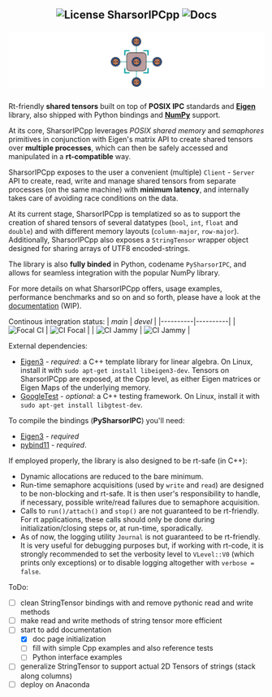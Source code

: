 <h2 align="center" style="text-decoration: none;"> <img src="https://img.shields.io/badge/License-GPLv2-purple.svg" alt="License"> SharsorIPCpp <img src="https://img.shields.io/badge/Docs-WIP-yellow" alt="Docs">

![icon.svg](docs/sphinx/source/_static/icon.svg)

</center></h2>

<!-- ![GitHub-Mark-Light](docs/icon-light.svg#gh-dark-mode-only)![GitHub-Mark-Dark](docs/icon-dark.svg#gh-light-mode-only) -->
Rt-friendly **shared tensors** built on top of **POSIX IPC** standards and [**Eigen**](https://eigen.tuxfamily.org/index.php?title=Main_Page) library, also shipped with Python bindings and [**NumPy**](https://numpy.org/) support.

At its core, SharsorIPCpp leverages *POSIX* *shared memory* and *semaphores* primitives in conjunction with Eigen's matrix API to create shared tensors over **multiple processes**, which can then be safely accessed and manipulated in a **rt-compatible** way. 

SharsorIPCpp exposes to the user a convenient (multiple) `Client` - `Server` API to create, read, write and manage shared tensors from separate processes (on the same machine) with **minimum latency**, and internally takes care of avoiding race conditions on the data.

At its current stage, SharsorIPCpp is templatized so as to support the creation of shared tensors of several datatypes (`bool`, `int`, `float` and `double`) and with different memory layouts (`column-major`, `row-major`). Additionally, SharsorIPCpp also exposes a `StringTensor` wrapper object designed for sharing arrays of UTF8 encoded-strings.

The library is also **fully binded** in Python, codename `PySharsorIPC`, and allows for seamless integration with the popular NumPy library.

For more details on what SharsorIPCpp offers, usage examples, performance benchmarks and so on and so forth, please have a look at the [documentation](https://andrepatri.github.io/SharsorIPCpp/v0.1.0/index.html) (WIP).

Continous integration status:
| *main* | *devel* |
|----------|----------|
| <img src="https://github.com/AndrePatri/SharsorIPCpp/actions/workflows/focal_CI_build_main.yml/badge.svg" alt="Focal CI">  | <img src="https://github.com/AndrePatri/SharsorIPCpp/actions/workflows/focal_CI_build_devel.yml/badge.svg" alt="CI Focal">  | 
| <img src="https://github.com/AndrePatri/SharsorIPCpp/actions/workflows/jammy_CI_build_main.yml/badge.svg" alt="CI Jammy">  | <img src="https://github.com/AndrePatri/SharsorIPCpp/actions/workflows/jammy_CI_build_devel.yml/badge.svg" alt="CI Jammy">  |

External dependencies: 
- [Eigen3](https://eigen.tuxfamily.org/index.php?title=Main_Page) - *required*: a C++ template library for linear algebra. On Linux, install it with ```sudo apt-get install libeigen3-dev```. Tensors on SharsorIPCpp are exposed, at the Cpp level, as either Eigen matrices or Eigen Maps of the underlying memory.
- [GoogleTest](https://github.com/google/googletest) - *optional*: a C++ testing framework. On Linux, install it with ```sudo apt-get install libgtest-dev```.
<!-- - **Real-time library** (rt) - *required*: ```sudo apt-get install librt-dev```
- **pthread** - *required*: the POSIX Threads library. On Linux, install it with ```sudo apt-get install libpthread-stubs0-dev``` -->

To compile the bindings (**PySharsorIPC**) you'll need: 
- [Eigen3](https://eigen.tuxfamily.org/index.php?title=Main_Page) - *required*
- [pybind11](https://github.com/pybind/pybind11) - *required*. 

<!-- Run-time dependencies for the bindings:
- **linux-vdso**
- **librt**
- **libstdc++**
- **libgcc**
- **libc**
- **libpthread**
- **libm** -->

If employed properly, the library is also designed to be rt-safe (in C++):
- Dynamic allocations are reduced to the bare minimum.
- Run-time semaphore acquisitions (used by `write` and `read`) are designed to be non-blocking and rt-safe. It is then user's responsibility to handle, if necessary, possible write/read failures due to semaphore acquisition.
- Calls to `run()/attach()` and `stop()` are not guaranteed to be rt-friendly. For rt applications, these calls should only be done during initialization/closing steps or, at run-time, sporadically.
- As of now, the logging utility `Journal` is not guaranteed to be rt-friendly. It is very useful for debugging purposes but, if working with rt-code, it is strongly recommended to set the verbosity level to `VLevel::V0` (which prints only exceptions) or to disable logging altogether with `verbose = false`.

ToDo:
- [ ] clean StringTensor bindings with and remove pythonic read and write methods
- [ ] make read and write methods of string tensor more efficient
- [ ] start to add documentation
  - [x] doc page initialization
  - [ ] fill with simple Cpp examples and also reference tests
  - [ ] Python interface examples
- [ ] generalize StringTensor to support actual 2D Tensors of strings (stack along columns)
- [ ] deploy on Anaconda 
